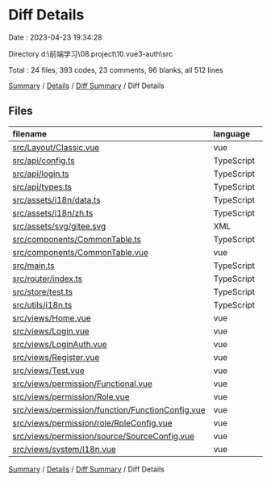 # Diff Details

Date : 2023-04-23 19:34:28

Directory d:\\前端学习\\08.project\\10.vue3-auth\\src

Total : 24 files,  393 codes, 23 comments, 96 blanks, all 512 lines

[Summary](results.md) / [Details](details.md) / [Diff Summary](diff.md) / Diff Details

## Files
| filename | language | code | comment | blank | total |
| :--- | :--- | ---: | ---: | ---: | ---: |
| [src/Layout/Classic.vue](/src/Layout/Classic.vue) | vue | 2 | 0 | 1 | 3 |
| [src/api/config.ts](/src/api/config.ts) | TypeScript | 6 | 1 | 2 | 9 |
| [src/api/login.ts](/src/api/login.ts) | TypeScript | 20 | 12 | 3 | 35 |
| [src/api/types.ts](/src/api/types.ts) | TypeScript | 10 | 0 | 1 | 11 |
| [src/assets/i18n/data.ts](/src/assets/i18n/data.ts) | TypeScript | 6 | 0 | 0 | 6 |
| [src/assets/i18n/zh.ts](/src/assets/i18n/zh.ts) | TypeScript | 54 | 0 | 0 | 54 |
| [src/assets/svg/gitee.svg](/src/assets/svg/gitee.svg) | XML | 6 | 0 | 0 | 6 |
| [src/components/CommonTable.ts](/src/components/CommonTable.ts) | TypeScript | 14 | 3 | 0 | 17 |
| [src/components/CommonTable.vue](/src/components/CommonTable.vue) | vue | 2 | 0 | 1 | 3 |
| [src/main.ts](/src/main.ts) | TypeScript | 2 | 0 | 0 | 2 |
| [src/router/index.ts](/src/router/index.ts) | TypeScript | 12 | 0 | -1 | 11 |
| [src/store/test.ts](/src/store/test.ts) | TypeScript | 15 | 0 | 1 | 16 |
| [src/utils/i18n.ts](/src/utils/i18n.ts) | TypeScript | 36 | 7 | 12 | 55 |
| [src/views/Home.vue](/src/views/Home.vue) | vue | 121 | 0 | 64 | 185 |
| [src/views/Login.vue](/src/views/Login.vue) | vue | 18 | 0 | -1 | 17 |
| [src/views/LoginAuth.vue](/src/views/LoginAuth.vue) | vue | 42 | 0 | 5 | 47 |
| [src/views/Register.vue](/src/views/Register.vue) | vue | 1 | 0 | 0 | 1 |
| [src/views/Test.vue](/src/views/Test.vue) | vue | 6 | 0 | -1 | 5 |
| [src/views/permission/Functional.vue](/src/views/permission/Functional.vue) | vue | -13 | 0 | 1 | -12 |
| [src/views/permission/Role.vue](/src/views/permission/Role.vue) | vue | -12 | 0 | 1 | -11 |
| [src/views/permission/function/FunctionConfig.vue](/src/views/permission/function/FunctionConfig.vue) | vue | -3 | 0 | 0 | -3 |
| [src/views/permission/role/RoleConfig.vue](/src/views/permission/role/RoleConfig.vue) | vue | -2 | 0 | 0 | -2 |
| [src/views/permission/source/SourceConfig.vue](/src/views/permission/source/SourceConfig.vue) | vue | 4 | 0 | -1 | 3 |
| [src/views/system/I18n.vue](/src/views/system/I18n.vue) | vue | 46 | 0 | 8 | 54 |

[Summary](results.md) / [Details](details.md) / [Diff Summary](diff.md) / Diff Details